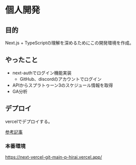 # 個人開発

## 目的
Next.js + TypeScriptの理解を深めるためにこの開発環境を作成。

## やったこと
- next-authでログイン機能実装
  - GitHub、discordのアカウントでログイン
- APIからスプラトゥーン3のスケジュール情報を取得
- GA分析

## デプロイ
vercelでデプロイする。

[参考記事](https://qiita.com/arfes0e2b3c/items/e958aaac514b174d1832)

### 本番環境
https://next-vercel-git-main-p-hirai.vercel.app/
